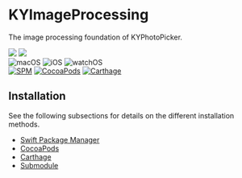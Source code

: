 # KYImageProcessing
The image processing foundation of KYPhotoPicker.

[![](https://img.shields.io/endpoint?url=https%3A%2F%2Fswiftpackageindex.com%2Fapi%2Fpackages%2FKjuly%2FKYImageProcessing%2Fbadge%3Ftype%3Dswift-versions)](https://swiftpackageindex.com/Kjuly/KYImageProcessing)
[![](https://img.shields.io/endpoint?url=https%3A%2F%2Fswiftpackageindex.com%2Fapi%2Fpackages%2FKjuly%2FKYImageProcessing%2Fbadge%3Ftype%3Dplatforms)](https://swiftpackageindex.com/Kjuly/KYImageProcessing)  
![macOS][macOS-Badge] ![iOS][iOS-Badge] ![watchOS][watchOS-Badge]  
[![SPM][SPM-Badge]][SPM-Link] [![CocoaPods][CocoaPods-Badge]][CocoaPods-Link] [![Carthage][Carthage-Badge]][Carthage-Link]

[macOS-Badge]: https://img.shields.io/badge/macOS-12.0%2B-blue?labelColor=00367A&color=3081D0
[iOS-Badge]: https://img.shields.io/badge/iOS-15.5%2B-blue?labelColor=00367A&color=3081D0
[watchOS-Badge]: https://img.shields.io/badge/watchOS-6.0%2B-blue?labelColor=00367A&color=3081D0

[SPM-Badge]: https://img.shields.io/github/v/tag/Kjuly/KYImageProcessing?label=SPM&labelColor=2F4858&color=A8DF8E
[SPM-Link]: https://swiftpackageindex.com/Kjuly/KYImageProcessing
[CocoaPods-Badge]: https://img.shields.io/cocoapods/v/KYImageProcessing?label=CocoaPods&labelColor=2F4858&color=A8DF8E
[CocoaPods-Link]: https://cocoapods.org/pods/KYImageProcessing
[Carthage-Badge]: https://img.shields.io/github/v/tag/Kjuly/KYImageProcessing?label=Carthage&labelColor=2F4858&color=A8DF8E
[Carthage-Link]: https://swiftpackageindex.com/Kjuly/KYImageProcessing

## Installation

See the following subsections for details on the different installation methods.

- [Swift Package Manager](INSTALLATION.md#swift-package-manager)
- [CocoaPods](INSTALLATION.md#cocoaPods)
- [Carthage](INSTALLATION.md#carthage)
- [Submodule](INSTALLATION.md#submodule)

